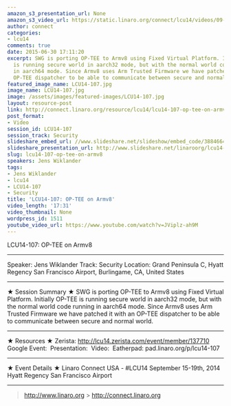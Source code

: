 ```yaml
---
amazon_s3_presentation_url: None
amazon_s3_video_url: https://static.linaro.org/connect/lcu14/videos/09-15-Monday/LCU14-107-%20OP-TEE%20on%20ARMv8.mp4
author: connect
categories:
- lcu14
comments: true
date: 2015-06-30 17:11:20
excerpt: SWG is porting OP-TEE to Armv8 using Fixed Virtual Platform. Initially OP-TEE
  is running secure world in aarch32 mode, but with the normal world code running
  in aarch64 mode. Since Armv8 uses Arm Trusted Firmware we have patched it with an
  OP-TEE dispatcher to be able to communicate between secure and normal world.
featured_image_name: LCU14-107.jpg
image_name: LCU14-107.jpg
image: /assets/images/featured-images/LCU14-107.jpg
layout: resource-post
link: http://connect.linaro.org/resource/lcu14/lcu14-107-op-tee-on-armv8/
post_format:
- Video
session_id: LCU14-107
session_track: Security
slideshare_embed_url: //www.slideshare.net/slideshow/embed_code/38846644
slideshare_presentation_url: http://www.slideshare.net/linaroorg/lcu14-107-optee-on-ar-mv8
slug: lcu14-107-op-tee-on-armv8
speakers: Jens Wiklander
tags:
- Jens Wiklander
- lcu14
- LCU14-107
- Security
title: 'LCU14-107: OP-TEE on Armv8'
video_length: '17:31'
video_thumbnail: None
wordpress_id: 1511
youtube_video_url: https://www.youtube.com/watch?v=JViplz-ah9M
---
```


LCU14-107: OP-TEE on Armv8

---

Speaker: Jens Wiklander
Track: Security
Location: Grand Peninsula C, Hyatt Regency San Francisco Airport, Burlingame, CA, United States

---

★ Session Summary ★
SWG is porting OP-TEE to Armv8 using Fixed Virtual Platform. Initially OP-TEE is running secure world in aarch32 mode, but with the normal world code running in aarch64 mode. Since Armv8 uses Arm Trusted Firmware we have patched it with an OP-TEE dispatcher to be able to communicate between secure and normal world.

---

★ Resources ★
Zerista: http://lcu14.zerista.com/event/member/137710
Google Event: 
Presentation: 
Video: 
Eatherpad: pad.linaro.org/p/lcu14-107

---

★ Event Details ★
Linaro Connect USA - #LCU14
September 15-19th, 2014
Hyatt Regency San Francisco Airport

---

> http://www.linaro.org > http://connect.linaro.org